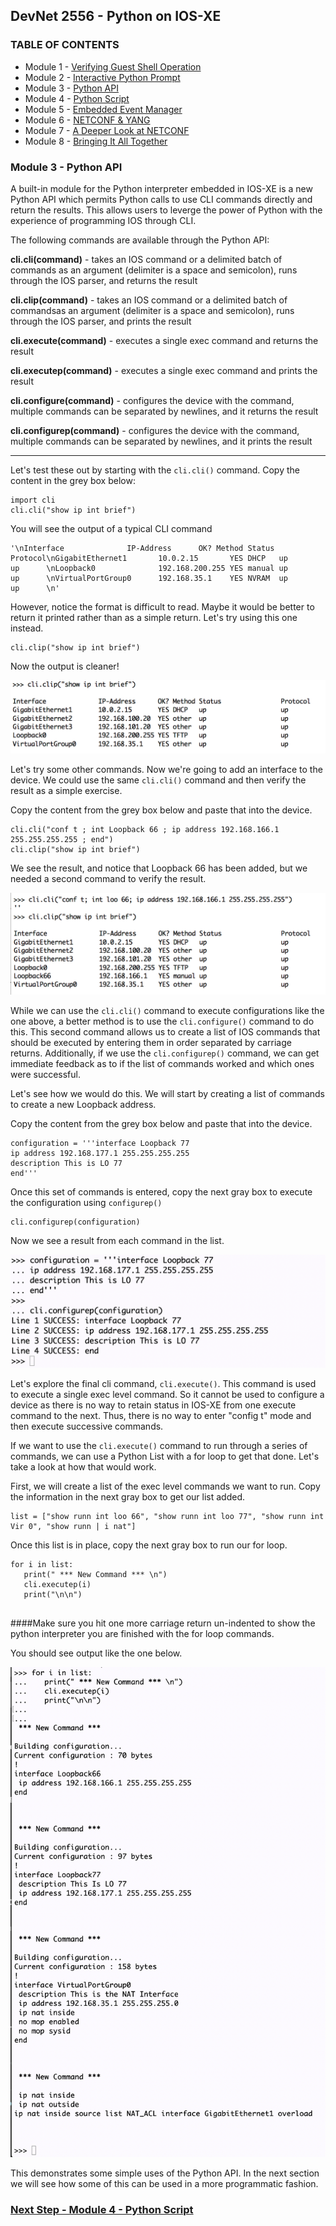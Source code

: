 ## DevNet 2556 - Python on IOS-XE

### TABLE OF CONTENTS
* Module 1 - [Verifying Guest Shell Operation](Module1.md)
* Module 2 - [Interactive Python Prompt](Module2.md)
* Module 3 - [Python API](Module3.md)
* Module 4 - [Python Script](Module4.md)
* Module 5 - [Embedded Event Manager](Module5.md)
* Module 6 - [NETCONF & YANG](Module6.md)
* Module 7 - [A Deeper Look at NETCONF](Module7.md)
* Module 8 - [Bringing It All Together](Module8.md)



### Module 3 - Python API

A built-in module for the Python interpreter embedded in IOS-XE is a new Python API which permits Python calls to use CLI commands directly and return the results.  This allows users to leverge the power of Python with the experience of programming IOS through CLI.  

The following commands are available through the Python API:

**cli.cli(command)** - takes an IOS command or a delimited batch of commands as an argument (delimiter is a space and semicolon), runs through the IOS parser, and returns the result

**cli.clip(command)** - takes an IOS command or a delimited batch of commandsas an argument (delimiter is a space and semicolon), runs through the IOS parser, and prints the result

**cli.execute(command)** - executes a single exec command and returns the result

**cli.executep(command)** - executes a single exec command and prints the result

**cli.configure(command)** - configures the device with the command, multiple commands can be separated by newlines, and it returns the result

**cli.configurep(command)** - configures the device with the command, multiple commands can be separated by newlines, and it prints the result


--------------------------------
Let's test these out by starting with the `cli.cli()` command.  Copy the content in the grey box below:

```
import cli
cli.cli("show ip int brief")
```

You will see the output of a typical CLI command
```
'\nInterface              IP-Address      OK? Method Status                Protocol\nGigabitEthernet1       10.0.2.15       YES DHCP   up                    up      \nLoopback0              192.168.200.255 YES manual up                    up      \nVirtualPortGroup0      192.168.35.1    YES NVRAM  up                    up      \n'
```

However, notice the format is difficult to read.  Maybe it would be better to return it printed rather than as a simple return. Let's try using this one instead.

```
cli.clip("show ip int brief")
```

Now the output is cleaner!

![alt text](../images/cli-show-interface-1.png)

Let's try some other commands.  Now we're going to add an interface to the device.  We could use the same `cli.cli()` command and then verify the result as a simple exercise.

Copy the content from the grey box below and paste that into the device.

```
cli.cli("conf t ; int Loopback 66 ; ip address 192.168.166.1 255.255.255.255 ; end")
cli.clip("show ip int brief")
```
We see the result, and notice that Loopback 66 has been added, but we needed a second command to verify the result.

![alt text](../images/cli-add-loopback.png)


While we can use the `cli.cli()` command to execute configurations like the one above, a better method is to use the `cli.configure()` command to do this.  This second command allows us to create a list of IOS commands that should be executed by entering them in order separated by carriage returns.  Additionally, if we use the `cli.configurep()` command, we can get immediate feedback as to if the list of commands worked and which ones were successful.

Let's see how we would do this.  We will start by creating a list of commands to create a new Loopback address.

Copy the content from the grey box below and paste that into the device.

```
configuration = '''interface Loopback 77
ip address 192.168.177.1 255.255.255.255
description This is LO 77
end'''
```
Once this set of commands is entered, copy the next gray box to execute the configuration using `configurep()`

```         
cli.configurep(configuration)
```
Now we see a result from each command in the list.

![alt text](../images/configurep-add-loopback.png)

Let's explore the final cli command, `cli.execute()`.  This command is used to execute a single exec level command.  So it cannot be used to configure a device as there is no way to retain status in IOS-XE from one execute command to the next.  Thus, there is no way to enter "config t" mode and then execute successive commands.  

If we want to use the `cli.execute()` command to run through a series of commands, we can use a Python List with a for loop to get that done.  Let's take a look at how that would work.

First, we will create a list of the exec level commands we want to run.  Copy the information in the next gray box to get our list added.

```
list = ["show runn int loo 66", "show runn int loo 77", "show runn int Vir 0", "show runn | i nat"]
```

Once this list is in place, copy the next gray box to run our for loop.

```
for i in list:
   print(" *** New Command *** \n")
   cli.executep(i)
   print("\n\n")
   
```
####Make sure you hit one more carriage return un-indented to show the python interpreter you are finished with the for loop commands.

You should see output like the one below.

![alt text](../images/cli-execute-command.png)



This demonstrates some simple uses of the Python API.  In the next section we will see how some of this can be used in a more programmatic fashion.

### [Next Step - Module 4 - Python Script](Module4.md)
